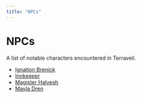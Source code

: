 ```yaml
---
title: "NPCs"
---
```


# NPCs

A list of notable characters encountered in Terraveil.

<!-- npcs:start -->

- [Ignation Brenick](ignation-brenick.md)
- [Innkeeper](innkeep.md)
- [Magister Halvesh](magister-halvesh.md)
- [Mayla Dren](mayla-dren.md)

<!-- npcs:end -->
